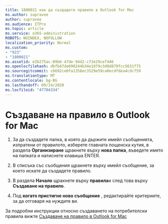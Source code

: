 ```yaml
---
title: 1800021 как да създадете правило в Outlook for Mac
ms.author: supravee
author: supravee
ms.audience: ITPro
ms.topic: article
ms.service: o365-administration
ROBOTS: NOINDEX, NOFOLLOW
localization_priority: Normal
ms.custom:
- "923"
- "1800021"
ms.assetid: e3b275ac-09b6-47de-94d2-cf3e29cef446
ms.openlocfilehash: dbfb47da690244b34e1879c3d8d879fcc5631f75
ms.sourcegitcommit: c6692ce0fa1358ec3529e59ca0ecdfdea4cdc759
ms.translationtype: MT
ms.contentlocale: bg-BG
ms.lasthandoff: 09/14/2020
ms.locfileid: "47704334"
---
```

# <a name="how-to-create-a-rule-in-outlook-for-mac"></a>Създаване на правило в Outlook for Mac

1. За да създадете папка, в която да държите имейл съобщенията, изпратени от правилото, изберете главната пощенска кутия, в раздела **Организиране** щракнете върху **нова папка**, въведете името на папката и натиснете клавиша ENTER.

2. В списъка със съобщения щракнете върху имейл съобщение, за което искате да създадете правило.

3. В раздела **Начало** щракнете върху **правила**и след това върху **Създаване на правило**.

4. Под **когато пристигне ново съобщение** , редактирайте критериите, за да отговаря на нуждите ви. 

За подробни инструкции относно създаването на потребителски правила вижте [Създаване на правило в Outlook for Mac](https://aka.ms/AA1uy0v)
  